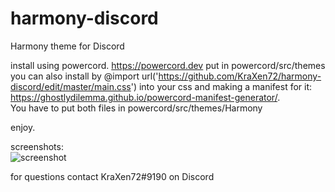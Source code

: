 # harmony-discord
Harmony theme for Discord
  
install using powercord. https://powercord.dev
put in powercord/src/themes  
you can also install by @import url('https://github.com/KraXen72/harmony-discord/edit/master/main.css') into your css and making a manifest for it: https://ghostlydilemma.github.io/powercord-manifest-generator/.  
You have to put both files in powercord/src/themes/Harmony  
  
enjoy.  
  
screenshots:   
![screenshot](https://cdn.discordapp.com/attachments/511242683751333899/701107683893444718/unknown.png)  
  
for questions contact KraXen72#9190 on Discord  
